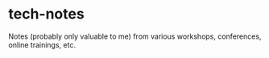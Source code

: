 # tech-notes
Notes (probably only valuable to me) from various workshops, conferences, online trainings, etc.
